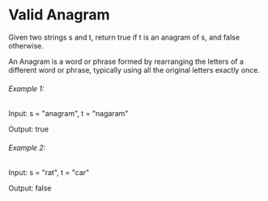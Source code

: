 # Valid Anagram

Given two strings s and t, return true if t is an anagram of s, and false otherwise.

An Anagram is a word or phrase formed by rearranging the letters of a different word or phrase, typically using all the original letters exactly once.

###### Example 1:

Input: s = "anagram", t = "nagaram"

Output: true

###### Example 2:

Input: s = "rat", t = "car"

Output: false
